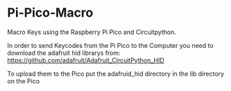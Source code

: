 # Pi-Pico-Macro
Macro Keys using the Raspberry Pi Pico and Circuitpython.

In order to send Keycodes from the Pi Pico to the Computer you need to download the adafruit hid librarys from:
https://github.com/adafruit/Adafruit_CircuitPython_HID

To upload them to the Pico put the adafruid_hid directory in the lib directory on the Pico
